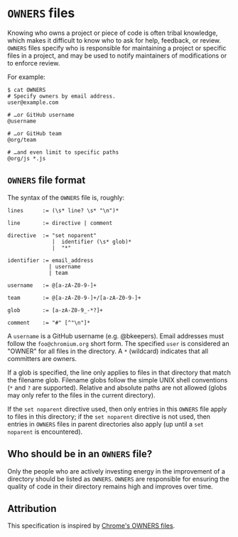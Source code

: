 # `OWNERS` files

Knowing who owns a project or piece of code is often tribal knowledge, which makes it difficult to know who to ask for help, feedback, or review. `OWNERS` files specify who is responsible for maintaining a project or specific files in a project, and may be used to notify maintainers of modifications or to enforce review.

For example:

```
$ cat OWNERS
# Specify owners by email address.
user@example.com

# …or GitHub username
@username

# …or GitHub team
@org/team

# …and even limit to specific paths
@org/js *.js
```

## `OWNERS` file format

The syntax of the `OWNERS` file is, roughly:

```
lines      := (\s* line? \s* "\n")*

line       := directive | comment

directive  := "set noparent"
              |  identifier (\s* glob)*
              |  "*"

identifier := email_address
             | username
             | team

username   := @[a-zA-Z0-9-]+

team       := @[a-zA-Z0-9-]+/[a-zA-Z0-9-]+

glob       := [a-zA-Z0-9_-*?]+

comment    := "#" [^"\n"]*
```

A `username` is a GitHub username (e.g. @bkeepers). Email addresses must follow the `foo@chromium.org` short form. The specified `user` is considered an "OWNER" for all files in the directory. A `*` (wildcard) indicates that all committers are owners.

If a glob is specified, the line only applies to files in that directory that match the filename glob. Filename globs follow the simple UNIX shell conventions (`*` and `?` are supported). Relative and absolute paths are not allowed (globs may only refer to the files in the current directory).

If the `set noparent` directive used, then only entries in this `OWNERS` file apply to files in this directory; if the `set noparent` directive is not used, then entries in `OWNERS` files in parent directories also apply (up until a `set noparent` is encountered).

## Who should be in an `OWNERS` file?

Only the people who are actively investing energy in the improvement of a directory should be listed as `OWNERS`. `OWNERS` are responsible for ensuring the quality of code in their directory remains high and improves over time.

## Attribution

This specification is inspired by [Chrome's OWNERS files](https://www.chromium.org/developers/owners-files).
